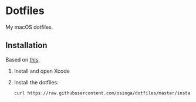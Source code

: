# Dotfiles

My macOS dotfiles.

## Installation

Based on [this](https://developer.atlassian.com/blog/2016/02/best-way-to-store-dotfiles-git-bare-repo/ "The best way to store your dotfiles: A bare Git repository").

1. Install and open Xcode

2. Install the dotfiles:
    ```sh
    curl https://raw.githubusercontent.com/osinga/dotfiles/master/install/install.sh | sh
    ```
